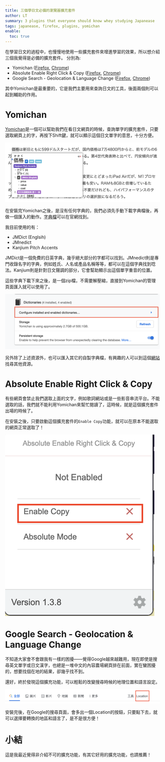 ```yaml
---
title: 三個學日文必備的瀏覽器擴充套件
author: LT
summary: 3 plugins that everyone should know whey studying Japanease
tags: japanease, firefox, plugins, yomichan
enable:
  toc: true
---
```


在學習日文的過程中，也慢慢地使用一些擴充套件來增進學習的效果，所以想介紹三個我覺得是必備的擴充套件。
分別為:

  - Yomichan ([Firefox](https://addons.mozilla.org/zh-TW/firefox/addon/yomichan/), [Chrome](https://chrome.google.com/webstore/detail/yomichan/ogmnaimimemjmbakcfefmnahgdfhfami))
  - Absolute Enable Right Click & Copy ([Firefox](https://addons.mozilla.org/zh-TW/firefox/addon/absolute-enable-right-click/), [Chrome](https://chrome.google.com/webstore/detail/absolute-enable-right-cli/jdocbkpgdakpekjlhemmfcncgdjeiika))
  - Google Search - Geolocation & Language Change ([Firefox](https://addons.mozilla.org/zh-TW/firefox/addon/googlesearchgeolocationlang/), [Chrome](https://chrome.google.com/webstore/detail/google-search-geolocation/gglakldnncaidfodbmpaodhdknnlkjbb))

其中Yomichan是最重要的，它是我們主要用來查詢日文的工具，後面兩個則可以起到輔助的作用。

# Yomichan

[Yomichan](https://foosoft.net/projects/yomichan/)是一個可以幫助我們在看日文網頁的時候，查詢單字的擴充套件，只要選取網頁上的字，再按下Shift鍵，就可以顯示這個日文單字的意思，十分方便。

![](/images/yomichan.png)

在安裝完Yomichan之後，是沒有任何字典的，我們必須先手動下載字典檔後，再做一個匯入的動作。[字典檔](https://foosoft.net/projects/yomichan/#dictionaries)可以在官網找到。

我目前使用的有：

 - JMDict (Englsih)
 - JMnedict
 - Kanjium Pitch Accents

JMDict是一個免費的日英字典，幾乎絕大部分的字都可以找到。JMnedict則是專門收錄名字的字典，例如姓氏、人名或產品名稱等等，都可以在這個字典找到唸法。Kanjium則是針對日文聲調的部分，它會幫助顯示出這個單字重音的位置。

這些字典下載下來之後，是一個zip檔，不需要解壓縮，直接到Yomichan的管理頁面匯入就可以使用了。

![](/images/yomichan2.png)

另外除了上述資源外，也可以匯入其它的自製字典檔，有興趣的人可以到這個[網站](https://learnjapanese.moe/)找尋其他資源。

# Absolute Enable Right Click & Copy

有些網頁會禁止我們選取上面的文字，例如歌詞網站或是一些影音串流平台。不能選取的話，我們就不能利用Yomichan來幫忙閱讀了，這時候，就是這個擴充套件出場的時候了。

在安裝之後，只要啟動這個擴充套件的`Enable Copy`功能，就可以在原本不能選取的網頁正常選取了！

![](/images/copyText.png)

# Google Search - Geolocation & Language Change

不知道大家會不會跟我有一樣的困擾——覺得Google越來越難用，現在即使是搜尋英文單字或日文漢字，也總是一堆中文的內容農場網頁排在前面，實在蠻困擾的，想要找個在地的結果，卻幾乎找不到。

還好，終於發現這個擴充功能，可以輕鬆的改變搜尋時候的地理位置和語言設定。

![](/images/location.png)

安裝完後，在Google的搜尋頁面，會多出一個Location的按鈕，只要點下去，就可以選擇要轉換的地區和語言了，是不是很方便！

# 小結

這是我最近覺得非介紹不可的擴充功能，有其它好用的擴充功能，也請推薦！

